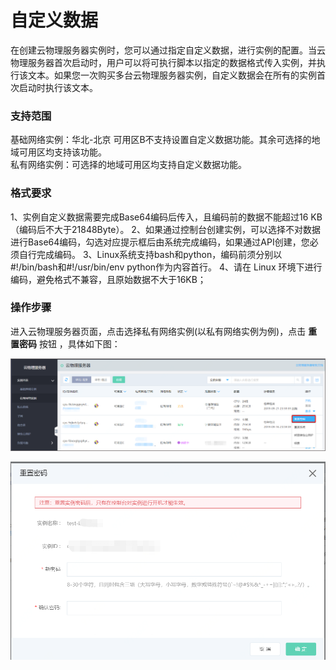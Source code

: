 # 自定义数据

在创建云物理服务器实例时，您可以通过指定自定义数据，进行实例的配置。当云物理服务器首次启动时，用户可以将可执行脚本以指定的数据格式传入实例，并执行该文本。如果您一次购买多台云物理服务器实例，自定义数据会在所有的实例首次启动时执行该文本。

### 支持范围

基础网络实例：华北-北京 可用区B不支持设置自定义数据功能。其余可选择的地域可用区均支持该功能。<br/>
私有网络实例：可选择的地域可用区均支持自定义数据功能。

### 格式要求

1、实例自定义数据需要完成Base64编码后传入，且编码前的数据不能超过16 KB（编码后不大于21848Byte）。
2、如果通过控制台创建实例，可以选择不对数据进行Base64编码，勾选对应提示框后由系统完成编码，如果通过API创建，您必须自行完成编码。
3、Linux系统支持bash和python，编码前须分别以#!/bin/bash和#!/usr/bin/env python作为内容首行。
4、请在 Linux 环境下进行编码，避免格式不兼容，且原始数据不大于16KB；


### 操作步骤
进入云物理服务器页面，点击选择私有网络实例(以私有网络实例为例)，点击 **重置密码** 按钮 ，具体如下图：<br/>

![重置密码操作按钮](../../Image/reset-password-list.png)

![重置密码弹框](../../Image/reset-password.png)

